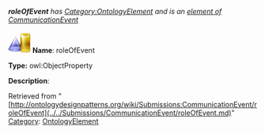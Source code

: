 ___roleOfEvent__ has [Category:OntologyElement](../../Category/OntologyElement.md "Category:OntologyElement") and is an [element of](../../Property/ElementOf.md "Property:ElementOf") [CommunicationEvent](../../Submissions/CommunicationEvent.md "Submissions:CommunicationEvent")_


  




[![ObjectProperty](../../images/thumb/c/c3/ObjectProperty.gif/45px-ObjectProperty.gif)](../../Image/ObjectProperty.gif.md "ObjectProperty")
__Name__: roleOfEvent 


__Type:__ owl:ObjectProperty 


__Description__: 





Retrieved from "[http://ontologydesignpatterns.org/wiki/Submissions:CommunicationEvent/roleOfEvent](../../Submissions/CommunicationEvent/roleOfEvent.md)"
 [Category](http://ontologydesignpatterns.org/wiki/Special:Categories "Special:Categories"): [OntologyElement](../../Category/OntologyElement.md "Category:OntologyElement")